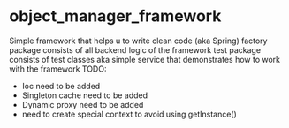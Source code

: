 # object_manager_framework
Simple framework that helps u to write clean code (aka Spring)
factory package consists of all backend logic of the framework
test package consists of test classes aka simple service that demonstrates how to work with the framework
TODO:
- Ioc need to be added
- Singleton cache need to be added
- Dynamic proxy need to be added
- need to create special context to avoid using getInstance()
